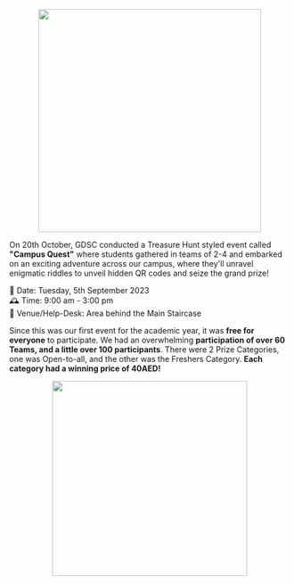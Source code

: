 <center> <img src="https://c.l3n.co/i/qFRWIA.png" style="height: 400px; width:400px;"> </center>


On 20th October, GDSC conducted a Treasure Hunt styled event called **"Campus Quest"** where students gathered in teams of 2-4 and embarked on an exciting adventure across our campus, where they'll unravel enigmatic riddles to unveil hidden QR codes and seize the grand prize!

📅 Date: Tuesday, 5th September 2023   
🕰 Time: 9:00 am - 3:00 pm   
📍 Venue/Help-Desk: Area behind the Main Staircase

Since this was our first event for the academic year, it was **free for everyone** to participate. We had an overwhelming **participation of over 60 Teams, and a little over 100 participants**. There were 2 Prize Categories, one was Open-to-all, and the other was the Freshers Category. **Each category had a winning price of 40AED!**

<center> <img src="https://a.l3n.co/i/qFRrxx.png" style="height: 350px; width:350px;"> </center>